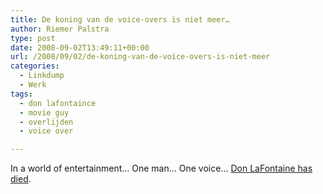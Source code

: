 ```yaml
---
title: De koning van de voice-overs is niet meer…
author: Riemer Palstra
type: post
date: 2008-09-02T13:49:11+00:00
url: /2008/09/02/de-koning-van-de-voice-overs-is-niet-meer
categories:
  - Linkdump
  - Werk
tags:
  - don lafontaince
  - movie guy
  - overlijden
  - voice over

---
```

In a world of entertainment&#8230; One man&#8230; One voice&#8230; [Don LaFontaine has died][1].

 [1]: http://www.firstshowing.net/2008/09/01/movie-voice-guy-don-lafontaine-has-died/